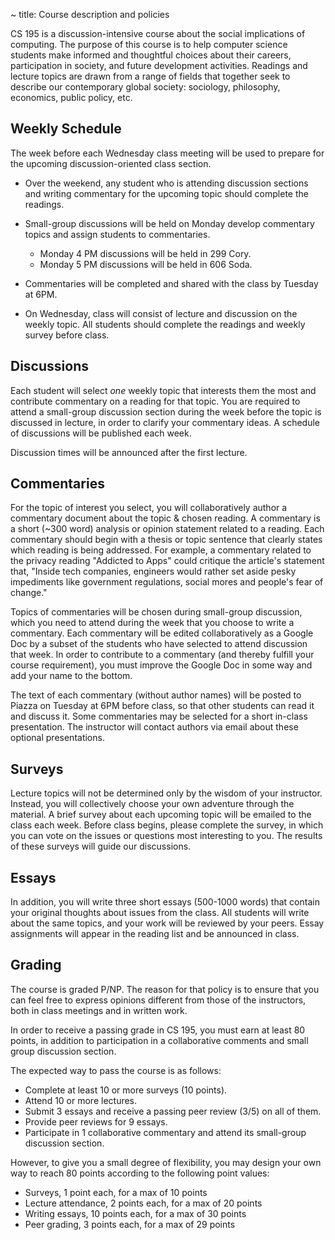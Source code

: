 ~ title: Course description and policies

CS 195 is a discussion-intensive course about the social implications of
computing. The purpose of this course is to help computer science students make
informed and thoughtful choices about their careers, participation in society,
and future development activities. Readings and lecture topics are drawn from a
range of fields that together seek to describe our contemporary global society:
sociology, philosophy, economics, public policy, etc.

Weekly Schedule
---------------

The week before each Wednesday class meeting will be used to prepare for the
upcoming discussion-oriented class section.

* Over the weekend, any student who is attending discussion sections and
  writing commentary for the upcoming topic should complete the readings.

* Small-group discussions will be held on Monday develop
  commentary topics and assign students to commentaries.
    - Monday 4 PM discussions will be held in 299 Cory.
    - Monday 5 PM discussions will be held in 606 Soda.

* Commentaries will be completed and shared with the class by Tuesday at 6PM.

* On Wednesday, class will consist of lecture and discussion on the weekly topic. All students should complete the readings and weekly survey before class.

Discussions
-----------

Each student will select *one* weekly topic that interests them the most and
contribute commentary on a reading for that topic. You are required to attend a
small-group discussion section during the week before the topic is discussed in
lecture, in order to clarify your commentary ideas. A schedule of discussions
will be published each week.

Discussion times will be announced after the first lecture.

Commentaries
------------

For the topic of interest you select, you will collaboratively author a
commentary document about the topic & chosen reading. A commentary is a short
(~300 word) analysis or opinion statement related to a reading. Each commentary
should begin with a thesis or topic sentence that clearly states which reading
is being addressed. For example, a commentary related to the privacy reading
"Addicted to Apps" could critique the article's statement that, "Inside tech
companies, engineers would rather set aside pesky impediments like government
regulations, social mores and people's fear of change."

Topics of commentaries will be chosen during small-group discussion, which you
need to attend during the week that you choose to write a commentary. Each
commentary will be edited collaboratively as a Google Doc by a subset of the
students who have selected to attend discussion that week. In order to
contribute to a commentary (and thereby fulfill your course requirement), you
must improve the Google Doc in some way and add your name to the bottom.

The text of each commentary (without author names) will be posted to Piazza on
Tuesday at 6PM before class, so that other students can read it and discuss
it. Some commentaries may be selected for a short in-class presentation. The
instructor will contact authors via email about these optional presentations.

Surveys
-------

Lecture topics will not be determined only by the wisdom of your instructor.
Instead, you will collectively choose your own adventure through the material.
A brief survey about each upcoming topic will be emailed to the class each
week. Before class begins, please complete the survey, in which you can vote on
the issues or questions most interesting to you. The results of these surveys
will guide our discussions.

Essays
------

In addition, you will write three short essays (500-1000 words) that contain
your original thoughts about issues from the class. All students will write
about the same topics, and your work will be reviewed by your peers. Essay
assignments will appear in the reading list and be announced in class.

Grading
-------

The course is graded P/NP. The reason for that policy is to ensure that you can
feel free to express opinions different from those of the instructors, both in
class meetings and in written work.

In order to receive a passing grade in CS 195, you must earn at least 80 points, in addition to participation in a collaborative comments and small group discussion section. 

The expected way to pass the course is as follows:

 * Complete at least 10 or more surveys (10 points).
 * Attend 10 or more lectures.
 * Submit 3 essays and receive a passing peer review (3/5) on all of them.
 * Provide peer reviews for 9 essays.
 * Participate in 1 collaborative commentary and attend its small-group discussion section.
 
However, to give you a small degree of flexibility, you may design your own way to reach 80 points according to the following point values:

 * Surveys, 1 point each, for a max of 10 points
 * Lecture attendance, 2 points each, for a max of 20 points
 * Writing essays, 10 points each, for a max of 30 points
 * Peer grading, 3 points each, for a max of 29 points


